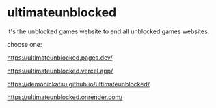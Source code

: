 # ultimateunblocked
it's the unblocked games website to end all unblocked games websites.

choose one:

https://ultimateunblocked.pages.dev/

https://ultimateunblocked.vercel.app/

https://demonickatsu.github.io/ultimateunblocked/

https://ultimateunblocked.onrender.com/
